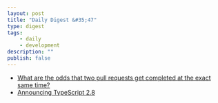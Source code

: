 ```yaml
---
layout: post
title: "Daily Digest &#35;47"
type: digest
tags: 
    - daily
    - development
description: ""
publish: false
---
```


- [What are the odds that two pull requests get completed at the exact same time?](https://blogs.msdn.microsoft.com/oldnewthing/20180326-00/?p=98335)
- [Announcing TypeScript 2.8](https://blogs.msdn.microsoft.com/typescript/2018/03/27/announcing-typescript-2-8/)